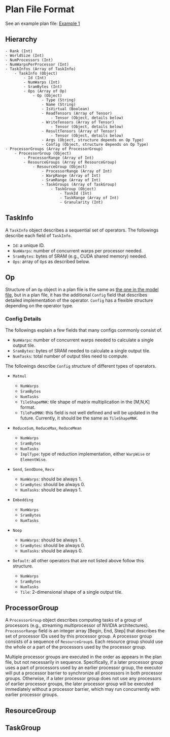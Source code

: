 # Plan File Format

See an example plan file: [Example 1](../examples/tutorial/default_plan.json)

## Hierarchy

    - Rank (Int)
    - WorldSize (Int)
    - NumProcessors (Int)
    - NumWarpsPerProcessor (Int)
    - TaskInfos (Array of TaskInfo)
        - TaskInfo (Object)
            - Id (Int)
            - NumWarps (Int)
            - SramBytes (Int)
            - Ops (Array of Op)
                - Op (Object)
                    - Type (String)
                    - Name (String)
                    - IsVirtual (Boolean)
                    - ReadTensors (Array of Tensor)
                        - Tensor (Object, details below)
                    - WriteTensors (Array of Tensor)
                        - Tensor (Object, details below)
                    - ResultTensors (Array of Tensor)
                        - Tensor (Object, details below)
                    - Args (Object, structure depends on Op Type)
                    - Config (Object, structure depends on Op Type)
    - ProcessorGroups (Array of ProcessorGroup)
        - ProcessorGroup (Object)
            - ProcessorRange (Array of Int)
            - ResourceGroups (Array of ResourceGroup)
                - ResourceGroup (Object)
                    - ProcessorRange (Array of Int)
                    - WarpRange (Array of Int)
                    - SramRange (Array of Int)
                    - TaskGroups (Array of TaskGroup)
                        - TaskGroup (Object)
                            - TaskId (Int)
                            - TaskRange (Array of Int)
                            - Granularity (Int)

## TaskInfo

A `TaskInfo` object describes a sequential set of operators. The followings describe each field of `TaskInfo`.

- `Id`: a unique ID.
- `NumWarps`: number of concurrent warps per processor needed.
- `SramBytes`: bytes of SRAM (e.g., CUDA shared memory) needed.
- `Ops`: array of `Op`s as described below.

## Op

Structure of an `Op` object in a plan file is the same as [the one in the model file](model_file.md#op), but in a plan file, it has the additional `Config` field that describes detailed implementation of the operator. `Config` has a flexible structure depending on the operator type.

### Config Details

The followings explain a few fields that many configs commonly consist of.

- `NumWarps`: number of concurrent warps needed to calculate a single output tile.
- `SramBytes`: bytes of SRAM needed to calculate a single output tile.
- `NumTasks`: total number of output tiles need to compute.

The followings describe `Config` structure of different types of operators.

- `Matmul`
    - `NumWarps`
    - `SramBytes`
    - `NumTasks`
    - `TileShapeMNK`: tile shape of matrix multiplication in the [M,N,K] format.
    - `TilePadMNK`: this field is not well defined and will be updated in the future. Currently, it should be the same as `TileShapeMNK`.

- `ReduceSum`, `ReduceMax`, `ReduceMean`
    - `NumWarps`
    - `SramBytes`
    - `NumTasks`
    - `ImplType`: type of reduction implementation, either `WarpWise` or `ElementWise`.

- `Send`, `SendDone`, `Recv`
    - `NumWarps`: should be always 1.
    - `SramBytes`: should be always 0.
    - `NumTasks`: should be always 1.

- `Embedding`
    - `NumWarps`
    - `SramBytes`
    - `NumTasks`

- `Noop`
    - `NumWarps`: should be always 1.
    - `SramBytes`: should be always 0.
    - `NumTasks`: should be always 0.

- `Default`: all other operators that are not listed above follow this structure.
    - `NumWarps`
    - `SramBytes`
    - `NumTasks`
    - `Tile`: 2-dimensional shape of a single output tile.

## ProcessorGroup

A `ProcessorGroup` object describes computing tasks of a group of processors (e.g., streaming multiprocessor of NVIDIA architectures). `ProcessorRange` field is an integer array [Begin, End, Step] that describes the set of processor IDs used by this processor group. A processor group consists of a sequence of `ResourceGroup`s. Each resource group should use the whole or a part of the processors used by the processor group.

Multiple processor groups are executed in the order as appears in the plan file, but not necessarily in sequence. Specifically, if a later processor group uses a part of processors used by an earlier processor group, the executor will put a processor barrier to synchronize all processors in both processor groups. Otherwise, if a later processor group does not use any processors of earlier processor groups, the later processor group will be executed immediately without a processor barrier, which may run concurrently with earlier processor groups.

## ResourceGroup

## TaskGroup
